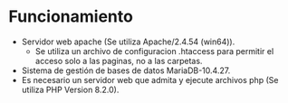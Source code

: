 # Funcionamiento
- Servidor web apache (Se utiliza Apache/2.4.54 (win64)).
    - Se utiliza un archivo de configuracion .htaccess para permitir el acceso solo a las paginas, no a las 	carpetas.
- Sistema de gestión de bases de datos MariaDB-10.4.27.
- Es necesario un servidor web que admita y ejecute archivos php (Se utiliza PHP Version 8.2.0).


